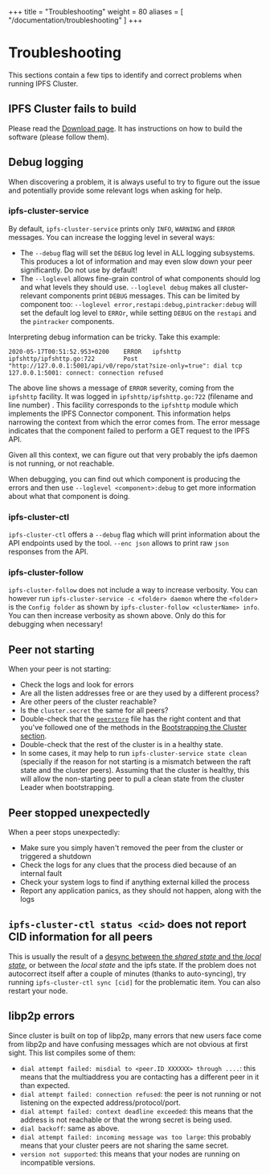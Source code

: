 +++
title = "Troubleshooting"
weight = 80
aliases = [
    "/documentation/troubleshooting"
]
+++


# Troubleshooting

This sections contain a few tips to identify and correct problems when running IPFS Cluster.

## IPFS Cluster fails to build

Please read the [Download page](/download). It has instructions on how to build the software (please follow them).

## Debug logging

When discovering a problem, it is always useful to try to figure out the issue and potentially provide some relevant logs when asking for help.

### ipfs-cluster-service

By default, `ipfs-cluster-service` prints only `INFO`, `WARNING` and `ERROR` messages. You can increase the logging level in several ways:

* The `--debug` flag will set the `DEBUG` log level in ALL logging subsystems. This produces a lot of information and may even slow down your peer significantly. Do not use by default!
* The `--loglevel` allows fine-grain control of what components should log and what levels they should use. `--loglevel debug` makes all cluster-relevant components print `DEBUG` messages. This can be limited by component too: `--loglevel error,restapi:debug,pintracker:debug` will set the default log level to `ERROr`, while setting `DEBUG` on the `restapi` and the `pintracker` components.

Interpreting debug information can be tricky. Take this example:

```
2020-05-17T00:51:52.953+0200    ERROR   ipfshttp        ipfshttp/ipfshttp.go:722        Post "http://127.0.0.1:5001/api/v0/repo/stat?size-only=true": dial tcp 127.0.0.1:5001: connect: connection refused
```

The above line shows a message of `ERROR` severity, coming from the `ipfshttp` facility. It was logged in `ipfshttp/ipfshttp.go:722` (filename and line number) . This facility corresponds to the `ipfshttp` module which implements the IPFS Connector component. This information helps narrowing the context from which the error comes from. The error message indicates that the component failed to perform a GET request to the IPFS API.

Given all this context, we can figure out that very probably the ipfs daemon is not running, or not reachable.

When debugging, you can find out which component is producing the errors and then  use `--loglevel <component>:debug` to get more information about what that component is doing.

### ipfs-cluster-ctl

`ipfs-cluster-ctl` offers a `--debug` flag which will print information about the API endpoints used by the tool. `--enc json` allows to print raw `json` responses from the API.

### ipfs-cluster-follow

`ipfs-cluster-follow` does not include a way to increase verbosity. You can however run `ipfs-cluster-service -c <folder> daemon` where the `<folder>` is the `Config folder` as shown by `ipfs-cluster-follow <clusterName> info`. You can then increase verbosity as shown above. Only do this for debugging when necessary!

## Peer not starting

When your peer is not starting:

* Check the logs and look for errors
* Are all the listen addresses free or are they used by a different process?
* Are other peers of the cluster reachable?
* Is the `cluster.secret` the same for all peers?
* Double-check that the [`peerstore`](/documentation/deployment/setup#the-peerstore-file) file has the right content and that you've followed one of the methods in the [Bootstrapping the Cluster section](/documentation/deployment/bootstrap).
* Double-check that the rest of the cluster is in a healthy state.
* In some cases, it may help to run `ipfs-cluster-service state clean` (specially if the reason for not starting is a mismatch between the raft state and the cluster peers). Assuming that the cluster is healthy, this will allow the non-starting peer to pull a clean state from the cluster Leader when bootstrapping.

## Peer stopped unexpectedly

When a peer stops unexpectedly:

* Make sure you simply haven't removed the peer from the cluster or triggered a shutdown
* Check the logs for any clues that the process died because of an internal fault
* Check your system logs to find if anything external killed the process
* Report any application panics, as they should not happen, along with the logs

## `ipfs-cluster-ctl status <cid>` does not report CID information for all peers

This is usually the result of a [desync between the *shared state* and the *local state*](/documentation/guides/pinning), or between the *local state* and the ipfs state. If the problem does not autocorrect itself after a couple of minutes (thanks to auto-syncing), try running `ipfs-cluster-ctl sync [cid]` for the problematic item. You can also restart your node.

## libp2p errors

Since cluster is built on top of libp2p, many errors that new users face come from libp2p and have confusing messages which are not obvious at first sight. This list compiles some of them:

* `dial attempt failed: misdial to <peer.ID XXXXXX> through ....`: this means that the multiaddress you are contacting has a different peer in it than expected.
* `dial attempt failed: connection refused`: the peer is not running or not listening on the expected address/protocol/port.
* `dial attempt failed: context deadline exceeded`: this means that the address is not reachable or that the wrong secret is being used.
* `dial backoff`: same as above.
* `dial attempt failed: incoming message was too large`: this probably means that your cluster peers are not sharing the same secret.
* `version not supported`: this means that your nodes are running on incompatible versions.
